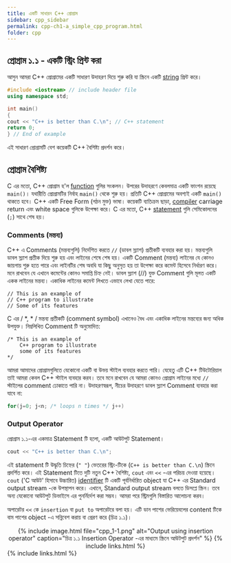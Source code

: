 ```yaml
---
title: একটি সাধারন C++ প্রোগ্রাম
sidebar: cpp_sidebar
permalink: cpp-ch1-a_simple_cpp_program.html
folder: cpp
---
```


## প্রোগ্রাম ১.১ - একটি স্ট্রিং প্রিন্ট করা

আসুন আমরা C++ প্রোগ্রামের একটি সাধারণ উদাহরণ দিয়ে শুরু করি যা স্ক্রিনে একটি <a href="#" onClick="return false;" data-toggle="tooltip" data-original-title="{{site.data.glossary.string}}">string</a> প্রিন্ট করে।

```cpp
#include <iostream> // include header file
using namespace std;

int main()
{
cout << "C++ is better than C.\n"; // C++ statement
return 0;
} // End of example
```
এই সাধারণ প্রোগ্রামটি বেশ কয়েকটি C++ বৈশিষ্ট্য প্রদর্শন করে। 

## প্রোগ্রাম বৈশিষ্ট্য

C এর মতো, C++ প্রোগ্রাম হ'ল <a href="#" onClick="return false;" data-toggle="tooltip" data-original-title="{{site.data.glossary.function}}">function</a> গুলির সংকলন। উপরের উদাহরণে কেবলমাত্র একটি ফাংশন রয়েছে `main()`। যথারীতি প্রোগ্রামটির নির্বাহ `main()` থেকে শুরু হয়। প্রতিটি C++ প্রোগ্রামের অবশ্যই একটি `main()` থাকতে হবে। C++ একটি Free Form (গঠন মুক্ত) ভাষা। কয়েকটি ব্যতিক্রম ছাড়া, <a href="#" onClick="return false;" data-toggle="tooltip" data-original-title="{{site.data.glossary.compiler}}">compiler</a> carriage return এবং white space গুলিকে উপেক্ষা করে। C এর মতো, C++ <a href="#" onClick="return false;" data-toggle="tooltip" data-original-title="{{site.data.glossary.statement}}">statement</a> গুলি সেমিকোলনের (`;`) সাথে শেষ হয়।

### Comments (মন্তব্য)

C++ এ Comments (মন্তব্যগুলি) নির্দেশিত করতে `//` (ডাবল স্ল্যাশ) প্রতীকটি ব্যবহার করা হয়। মন্তব্যগুলি ডাবল স্ল্যাশ প্রতীক দিয়ে শুরু হয় এবং লাইনের শেষে শেষ হয়। একটি Comment (মন্তব্য) লাইনের যে কোনও জায়গায় শুরু হতে পারে এবং লাইনটির শেষ অবধি যা কিছু অনুসৃত হয় তা উপেক্ষা করে কমেন্ট হিসেবে নির্ধারণ করে। মনে রাখবেন যে এখানে কমেন্টের কোনও সমাপ্তি চিহ্ন নেই।
ডাবল স্ল্যাশ (//) যুক্ত Comment গুলি মূলত একটি একক লাইনের মন্তব্য। একাধিক লাইনের কমেন্ট লিখতে এভাবে লেখা যেতে পারে:
```
// This is an example of 
// C++ program to illustrate 
// Some of its features
```
C এর / *, * / মন্তব্য প্রতীকটি (comment symbol) এখানেও বৈধ এবং একাধিক লাইনের মন্তব্যের জন্য অধিক উপযুক্ত। নিম্নলিখিত Comment টি অনুমোদিত:
```
/* This is an example of 
    C++ program to illustrate 
    some of its features
*/
```
আমরা আমাদের প্রোগ্রামগুলিতে যেকোনো একটি বা উভয় স্টাইল ব্যবহার করতে পারি। যেহেতু এটি C++ টিউটোরিয়াল তাই আমরা কেবল C++ স্টাইল ব্যবহার করব। তবে মনে রাখবেন যে আমরা কোনও প্রোগ্রাম লাইনের মধ্যে `//` স্টাইলের comment ঢোকাতে পারি না। উদাহরণস্বরূপ, নীচের উদাহরণে ডাবল স্ল্যাশ Comment ব্যবহার করা যাবে না:
```cpp
for(j=0; j<n; /* loops n times */ j++)
```

### Output Operator

প্রোগ্রাম ১.১-এর একমাত্র Statement টি হলো, একটি আউটপুট Statement।
```cpp
cout << "C++ is better than C.\n";
```
এই statement টি উদ্ধৃতি চিহ্নের (`" "`) ভেতরের স্ট্রিং-টিকে (`C++ is better than C.\n`) স্ক্রিনে প্রদর্শিত করে। এই Statement টিতে দুটি নতুন C++ বৈশিষ্ট্য, `cout` এবং `<<` -এর পরিচয় দেওয়া হয়েছে। `cout` ('C আউট' হিসাবে উচ্চারিত) <a href="#" onClick="return false;" data-toggle="tooltip" data-original-title="{{site.data.glossary.identifier}}">identifier</a> টি একটি পূর্বনির্ধারিত object যা C++ এর Standard output stream -কে উপস্থাপন করে। 
এখানে, Standard output stream বলতে ডিসপ্লে স্ক্রিন। তবে অন্য যেকোনো আউটপুট ডিভাইসে এর পুনর্নির্দেশ করা সম্ভব। আমরা পরে স্ট্রিমগুলি বিস্তারিত আলোচনা করব।

অপারেটর `<<` কে `insertion` বা `put to` অপারেটরে বলা হয়। এটি ডান পাশের ভেরিয়েবলের content টিকে বাম পাশের object -এ সন্নিবেশ করায় বা প্রেরণ করে (চিত্র ১.১)।

<div align="center">
{% include image.html file="cpp_1-1.png" alt="Output using insertion operator" caption="চিত্র ১.১ Insertion Operator -এর মাধ্যমে স্ক্রিনে আউটপুট প্রদর্শন" %}
{% include links.html %}
</div>
{% include links.html %}
